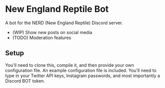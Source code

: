 ﻿# New England Reptile Bot
A bot for the NERD (New England Reptile) Discord server. 

* (WIP) Show new posts on social media
* (TODO) Moderation features

## Setup
You'll need to clone this, compile it, and then provide your own configuration file. An example configuration file is included. You'll need to type in your Twitter API keys, Instagram passwords, and most importantly a Discord BOT token.

